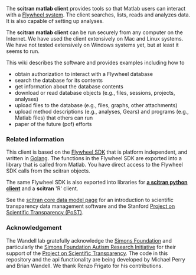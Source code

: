 The **scitran matlab client** provides tools so that Matlab users can interact with a [Flywheel system](https://flywheel.io). The client searches, lists, reads and analyzes data.  It is also capable of setting up analyses. 

The **scitran matlab client** can be run securely from any computer on the Internet. We have used the client extensively on Mac and Linux systems.  We have not tested extensively on Windows systems yet, but at least it seems to run.

This wiki describes the software and provides examples including how to

* obtain authorization to interact with a Flywheel database
* search the database for its contents
* get information about the database contents
* download or read database objects (e.g., files, sessions, projects, analyses)
* upload files to the database (e.g., files, graphs, other attachments)
* upload method descriptions (e.g., analyses, Gears) and programs (e.g., Matlab files) that others can run
* paper of the future (pof) efforts


### Related information

This client is based on the [Flywheel SDK](Flywheel-SDK) that is platform independent, and written in [Golang](https://golang.org/).  The functions in the Flywheel SDK are exported into a library that is called from Matlab. You have direct access to the Flywheel SDK calls from the scitran objects.

The same Flywheel SDK is also exported into libraries for [**a scitran python client**](https://github.com/scitran/python-client) and a **scitran** 'R' client.

See the [scitran core data model page](https://github.com/scitran/core/wiki/Data-Model) for an introduction to scientific transparency data management software and the Stanford [Project on Scientific Transparency (PoST)](http://post.stanford.edu). 

### Acknowledgement

The Wandell lab gratefully acknowledge the [Simons Foundation](https://www.simonsfoundation.org/) and particularly the [Simons Foundation Autism Research Initiative](https://sfari.org/) for their support of the [Project on Scientific Transparency](http://post.stanford.edu).  The code in this repository and the api functionality are being developed by Michael Perry and Brian Wandell.  We thank Renzo Frigato for his contributions.
